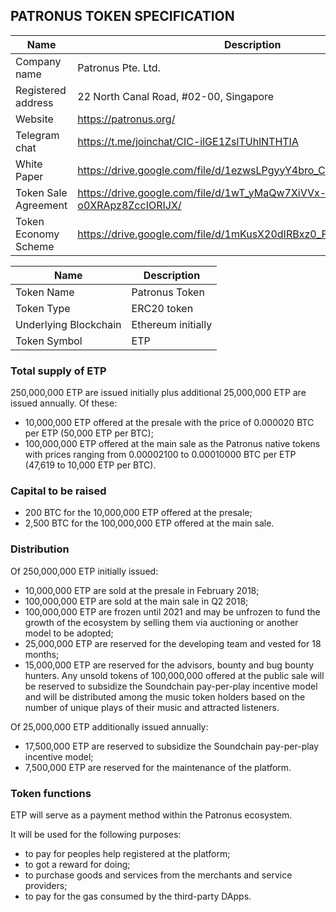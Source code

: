 ## PATRONUS TOKEN SPECIFICATION

Name | Description
------------ | -------------
Company name | Patronus Pte. Ltd.
Registered address | 22 North Canal Road, #02-00, Singapore
Website | https://patronus.org/
Telegram chat | https://t.me/joinchat/CIC-ilGE1ZslTUhlNTHTIA
White Paper | https://drive.google.com/file/d/1ezwsLPgyyY4bro_CK6xFLkjgmKACvxHR/
Token Sale Agreement | https://drive.google.com/file/d/1wT_yMaQw7XiVVx-o0XRApz8ZccIORIJX/
Token Economy Scheme | https://drive.google.com/file/d/1mKusX20dIRBxz0_Fa0bHi_-RVornu3y5/

Name | Description
------------ | -------------
Token Name | Patronus Token
Token Type | ERC20 token
Underlying Blockchain | Ethereum initially
Token Symbol | ETP

### Total supply of ETP
250,000,000 ETP are issued initially plus additional 25,000,000 ETP are issued annually. Of these:
- 10,000,000 ETP offered at the presale with the price of 0.000020 BTC per ETP (50,000 ETP per BTC);
- 100,000,000 ETP offered at the main sale as the Patronus native tokens with prices ranging from
0.00002100 to 0.00010000 BTC per ETP (47,619 to 10,000 ETP per BTC).

### Capital to be raised
- 200 BTC for the 10,000,000 ETP offered at the presale;
- 2,500 BTC for the 100,000,000 ETP offered at the main sale.

### Distribution
Of 250,000,000 ETP initially issued:
- 10,000,000 ETP are sold at the presale in February 2018;
- 100,000,000 ETP are sold at the main sale in Q2 2018;
- 100,000,000 ETP are frozen until 2021 and may be unfrozen to fund the growth
of the ecosystem by selling them via auctioning or another model to be adopted;
- 25,000,000 ETP are reserved for the developing team and vested for 18 months;
- 15,000,000 ETP are reserved for the advisors, bounty and bug bounty hunters.
Any unsold tokens of 100,000,000 offered at the public sale will be
reserved to subsidize the Soundchain pay-per-play incentive model
and will be distributed among the music token holders based on the
number of unique plays of their music and attracted listeners.

Of 25,000,000 ETP additionally issued annually:
- 17,500,000 ETP are reserved to subsidize the Soundchain pay-per-play incentive model;
- 7,500,000 ETP are reserved for the maintenance of the platform.

### Token functions
ETP will serve as a payment method within the Patronus ecosystem.

It will be used for the following purposes:
- to pay for peoples help registered at the platform;
- to got a reward for doing;
- to purchase goods and services from the merchants and service providers;
- to pay for the gas consumed by the third-party DApps.